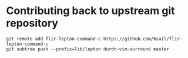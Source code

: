 # Contributing back to upstream git repository

```shell
git remote add flir-lepton-command-c https://github.com/bsail/flir-lepton-command-c
git subtree push --prefix=lib/lepton durdn-vim-surround master
```
